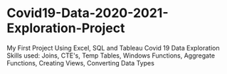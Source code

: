 # Covid19-Data-2020-2021-Exploration-Project
My First Project Using Excel, SQL and Tableau
Covid 19 Data Exploration 
Skills used: Joins, CTE's, Temp Tables, Windows Functions, Aggregate Functions, Creating Views, Converting Data Types
